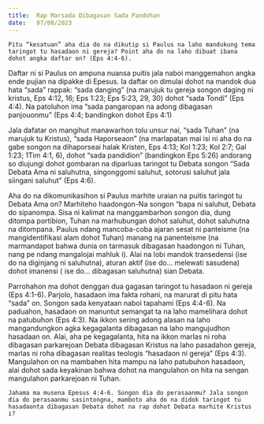 ```yaml
---
title:  Rap Marsada Dibagasan Sada Pandohan
date:   07/08/2023
---
```


`Pitu “kesatuan” aha dia do na dikutip si Paulus na laho mandukung tema taringot tu hasadaon ni gereja? Point aha do na laho dibuat ibana dohot angka daftar on? (Eps 4:4-6).`

Daftar ni si Paulus on ampuna nuansa puitis jala naboi manggemahon angka ende pujian na dipakke di Epesus. Ia daftar on dimulai dohot na mandok dua hata “sada” rappak: “sada danging” (na marujuk tu gereja songon daging ni kristus, Eps 4:12, 16; Eps 1:23; Eps 5:23, 29, 30) dohot “sada Tondi” (Eps 4:4). Na patoluhon ima “sada pangaropan na adong dibagasan panjouonmu” (Eps 4:4; bandingkon dohot Eps 4:1)

Jala dafatar on mangihut manawarhon tolu unsur nai, “sada Tuhan” (na marujuk tu Kristus), “sada Haporseaon” (na marlapatan mai isi ni aha do na gabe songon na dihaporseai halak Kristen, Eps 4:13; Kol 1:23; Kol 2:7; Gal 1:23; 1Tim 4:1, 6), dohot “sada pandidion” (bandingkon Eps 5:26) andorang so diujungi dohot gombaran na diparluas  taringot  tu Debata songon “Sada Debata Ama ni saluhutna, singonggomi saluhut, sotorusi saluhut jala siingani saluhut” (Eps 4:6).

Aha do na dikomunikasihon si Paulus marhite uraian na puitis taringot tu Debata Ama on? Marhiteho haadongon-Na songon “bapa ni saluhut, Debata do sipanompa. Sisa ni kalimat na manggambarhon songon dia, dung ditompa portibion, Tuhan na marhubungan dohot saluhut, dohot saluhutna na ditompana. Paulus ndang mancoba-coba ajaran sesat ni panteisme (na mangidentifikasi alam dohot Tuhan) manang na panenteisme (na marmandapot bahwa dunia on tarmasuk dibagasan haadongon ni Tuhan, nang pe ndang mangalojai mahluk i). Alai na lobi mandok transedensi (ise do na diginjang ni saluhutna), aturan aktif (ise do… melewati sasudena) dohot imanensi ( ise do… dibagasan saluhutna) sian Debata.

Parrohahon ma dohot denggan dua gagasan taringot tu hasadaon ni gereja (Eps 4:1-6). Parjolo, hasadaon ima fakta rohani, na marurat di pitu hata “sada” on. Songon sada kenyataan naboi tapahami (Eps 4:4-6). Na paduahon, hasadaon on manuntut semangat ta na laho mamelihara dohot na patubuhon (Eps 4:3). Na ikkon sering adong alasan na laho mangandungkon agka kegagalanta dibagasan na laho mangujudhon hasadaan on. Alai, aha pe kegagalanta, hita na ikkon marlas ni roha dibagasan parkarejoan Debata dibagasan Kristus na laho pasadahon gereja, marlas ni roha dibagasan realitas teologis “hasadaon ni gereja” (Eps 4:3). Mangulahon on na mambahen hita mampu na laho patubuhon hasadaon, alai dohot sada keyakinan bahwa dohot na mangulahon on hita na sengan mangulahon parkarejoan ni Tuhan.

`Jahama ma musena Epesus 4:4-6. Songon dia do perasaanmu? Jala songon dia do perasaanmu sasintongna, mamboto aha do na didok taringot tu hasadaonta dibagasan Debata dohot na rap dohot Debata marhite Kristus i?`